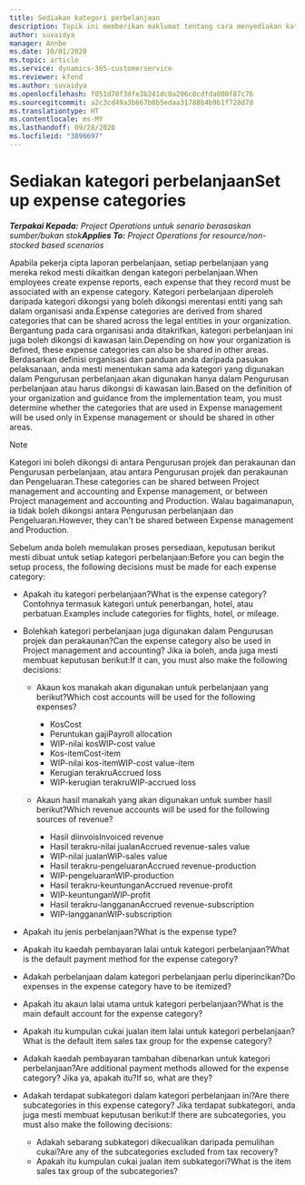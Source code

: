 ```yaml
---
title: Sediakan kategori perbelanjaan
description: Topik ini memberikan maklumat tentang cara menyediakan kategori perbelanjaan dan kategori dikongsi untuk laporan perbelanjaan.
author: suvaidya
manager: Annbe
ms.date: 10/01/2020
ms.topic: article
ms.service: dynamics-365-customerservice
ms.reviewer: kfend
ms.author: suvaidya
ms.openlocfilehash: f051d70f3dfe3b241dc0a206c0cdfda000f87c76
ms.sourcegitcommit: a2c3cd49a3b667b8b5edaa31788b4b9b1f728d78
ms.translationtype: HT
ms.contentlocale: ms-MY
ms.lasthandoff: 09/28/2020
ms.locfileid: "3896697"
---
```

# <a name="set-up-expense-categories"></a><span data-ttu-id="762a4-103">Sediakan kategori perbelanjaan</span><span class="sxs-lookup"><span data-stu-id="762a4-103">Set up expense categories</span></span>

<span data-ttu-id="762a4-104">_**Terpakai Kepada:** Project Operations untuk senario berasaskan sumber/bukan stok_</span><span class="sxs-lookup"><span data-stu-id="762a4-104">_**Applies To:** Project Operations for resource/non-stocked based scenarios_</span></span>

<span data-ttu-id="762a4-105">Apabila pekerja cipta laporan perbelanjaan, setiap perbelanjaan yang mereka rekod mesti dikaitkan dengan kategori perbelanjaan.</span><span class="sxs-lookup"><span data-stu-id="762a4-105">When employees create expense reports, each expense that they record must be associated with an expense category.</span></span> <span data-ttu-id="762a4-106">Kategori perbelanjaan diperoleh daripada kategori dikongsi yang boleh dikongsi merentasi entiti yang sah dalam organisasi anda.</span><span class="sxs-lookup"><span data-stu-id="762a4-106">Expense categories are derived from shared categories that can be shared across the legal entities in your organization.</span></span> <span data-ttu-id="762a4-107">Bergantung pada cara organisasi anda ditakrifkan, kategori perbelanjaan ini juga boleh dikongsi di kawasan lain.</span><span class="sxs-lookup"><span data-stu-id="762a4-107">Depending on how your organization is defined, these expense categories can also be shared in other areas.</span></span> <span data-ttu-id="762a4-108">Berdasarkan definisi organisasi dan panduan anda daripada pasukan pelaksanaan, anda mesti menentukan sama ada kategori yang digunakan dalam Pengurusan perbelanjaan akan digunakan hanya dalam Pengurusan perbelanjaan atau harus dikongsi di kawasan lain.</span><span class="sxs-lookup"><span data-stu-id="762a4-108">Based on the definition of your organization and guidance from the implementation team, you must determine whether the categories that are used in Expense management will be used only in Expense management or should be shared in other areas.</span></span>

> [!NOTE]
> <span data-ttu-id="762a4-109">Kategori ini boleh dikongsi di antara Pengurusan projek dan perakaunan dan Pengurusan perbelanjaan, atau antara Pengurusan projek dan perakaunan dan Pengeluaran.</span><span class="sxs-lookup"><span data-stu-id="762a4-109">These categories can be shared between Project management and accounting and Expense management, or between Project management and accounting and Production.</span></span> <span data-ttu-id="762a4-110">Walau bagaimanapun, ia tidak boleh dikongsi antara Pengurusan perbelanjaan dan Pengeluaran.</span><span class="sxs-lookup"><span data-stu-id="762a4-110">However, they can't be shared between Expense management and Production.</span></span>

<span data-ttu-id="762a4-111">Sebelum anda boleh memulakan proses persediaan, keputusan berikut mesti dibuat untuk setiap kategori perbelanjaan:</span><span class="sxs-lookup"><span data-stu-id="762a4-111">Before you can begin the setup process, the following decisions must be made for each expense category:</span></span>

- <span data-ttu-id="762a4-112">Apakah itu kategori perbelanjaan?</span><span class="sxs-lookup"><span data-stu-id="762a4-112">What is the expense category?</span></span> <span data-ttu-id="762a4-113">Contohnya termasuk kategori untuk penerbangan, hotel, atau perbatuan.</span><span class="sxs-lookup"><span data-stu-id="762a4-113">Examples include categories for flights, hotel, or mileage.</span></span>
- <span data-ttu-id="762a4-114">Bolehkah kategori perbelanjaan juga digunakan dalam Pengurusan projek dan perakaunan?</span><span class="sxs-lookup"><span data-stu-id="762a4-114">Can the expense category also be used in Project management and accounting?</span></span> <span data-ttu-id="762a4-115">Jika ia boleh, anda juga mesti membuat keputusan berikut:</span><span class="sxs-lookup"><span data-stu-id="762a4-115">If it can, you must also make the following decisions:</span></span>

    - <span data-ttu-id="762a4-116">Akaun kos manakah akan digunakan untuk perbelanjaan yang berikut?</span><span class="sxs-lookup"><span data-stu-id="762a4-116">Which cost accounts will be used for the following expenses?</span></span>

        - <span data-ttu-id="762a4-117">Kos</span><span class="sxs-lookup"><span data-stu-id="762a4-117">Cost</span></span>
        - <span data-ttu-id="762a4-118">Peruntukan gaji</span><span class="sxs-lookup"><span data-stu-id="762a4-118">Payroll allocation</span></span>
        - <span data-ttu-id="762a4-119">WIP-nilai kos</span><span class="sxs-lookup"><span data-stu-id="762a4-119">WIP-cost value</span></span>
        - <span data-ttu-id="762a4-120">Kos-item</span><span class="sxs-lookup"><span data-stu-id="762a4-120">Cost-item</span></span>
        - <span data-ttu-id="762a4-121">WIP-nilai kos-item</span><span class="sxs-lookup"><span data-stu-id="762a4-121">WIP-cost value-item</span></span>
        - <span data-ttu-id="762a4-122">Kerugian terakru</span><span class="sxs-lookup"><span data-stu-id="762a4-122">Accrued loss</span></span>
        - <span data-ttu-id="762a4-123">WIP-kerugian terakru</span><span class="sxs-lookup"><span data-stu-id="762a4-123">WIP-accrued loss</span></span>

    - <span data-ttu-id="762a4-124">Akaun hasil manakah yang akan digunakan untuk sumber hasil berikut?</span><span class="sxs-lookup"><span data-stu-id="762a4-124">Which revenue accounts will be used for the following sources of revenue?</span></span>

        - <span data-ttu-id="762a4-125">Hasil diinvois</span><span class="sxs-lookup"><span data-stu-id="762a4-125">Invoiced revenue</span></span>
        - <span data-ttu-id="762a4-126">Hasil terakru-nilai jualan</span><span class="sxs-lookup"><span data-stu-id="762a4-126">Accrued revenue-sales value</span></span>
        - <span data-ttu-id="762a4-127">WIP-nilai jualan</span><span class="sxs-lookup"><span data-stu-id="762a4-127">WIP-sales value</span></span>
        - <span data-ttu-id="762a4-128">Hasil terakru-pengeluaran</span><span class="sxs-lookup"><span data-stu-id="762a4-128">Accrued revenue-production</span></span>
        - <span data-ttu-id="762a4-129">WIP-pengeluaran</span><span class="sxs-lookup"><span data-stu-id="762a4-129">WIP-production</span></span>
        - <span data-ttu-id="762a4-130">Hasil terakru-keuntungan</span><span class="sxs-lookup"><span data-stu-id="762a4-130">Accrued revenue-profit</span></span>
        - <span data-ttu-id="762a4-131">WIP-keuntungan</span><span class="sxs-lookup"><span data-stu-id="762a4-131">WIP-profit</span></span>
        - <span data-ttu-id="762a4-132">Hasil terakru-langganan</span><span class="sxs-lookup"><span data-stu-id="762a4-132">Accrued revenue-subscription</span></span>
        - <span data-ttu-id="762a4-133">WIP-langganan</span><span class="sxs-lookup"><span data-stu-id="762a4-133">WIP-subscription</span></span>

- <span data-ttu-id="762a4-134">Apakah itu jenis perbelanjaan?</span><span class="sxs-lookup"><span data-stu-id="762a4-134">What is the expense type?</span></span>
- <span data-ttu-id="762a4-135">Apakah itu kaedah pembayaran lalai untuk kategori perbelanjaan?</span><span class="sxs-lookup"><span data-stu-id="762a4-135">What is the default payment method for the expense category?</span></span>
- <span data-ttu-id="762a4-136">Adakah perbelanjaan dalam kategori perbelanjaan perlu diperincikan?</span><span class="sxs-lookup"><span data-stu-id="762a4-136">Do expenses in the expense category have to be itemized?</span></span>
- <span data-ttu-id="762a4-137">Apakah itu akaun lalai utama untuk kategori perbelanjaan?</span><span class="sxs-lookup"><span data-stu-id="762a4-137">What is the main default account for the expense category?</span></span>
- <span data-ttu-id="762a4-138">Apakah itu kumpulan cukai jualan item lalai untuk kategori perbelanjaan?</span><span class="sxs-lookup"><span data-stu-id="762a4-138">What is the default item sales tax group for the expense category?</span></span>
- <span data-ttu-id="762a4-139">Adakah kaedah pembayaran tambahan dibenarkan untuk kategori perbelanjaan?</span><span class="sxs-lookup"><span data-stu-id="762a4-139">Are additional payment methods allowed for the expense category?</span></span> <span data-ttu-id="762a4-140">Jika ya, apakah itu?</span><span class="sxs-lookup"><span data-stu-id="762a4-140">If so, what are they?</span></span>
- <span data-ttu-id="762a4-141">Adakah terdapat subkategori dalam kategori perbelanjaan ini?</span><span class="sxs-lookup"><span data-stu-id="762a4-141">Are there subcategories in this expense category?</span></span> <span data-ttu-id="762a4-142">Jika terdapat subkategori, anda juga mesti membuat keputusan berikut:</span><span class="sxs-lookup"><span data-stu-id="762a4-142">If there are subcategories, you must also make the following decisions:</span></span>

    - <span data-ttu-id="762a4-143">Adakah sebarang subkategori dikecualikan daripada pemulihan cukai?</span><span class="sxs-lookup"><span data-stu-id="762a4-143">Are any of the subcategories excluded from tax recovery?</span></span>
    - <span data-ttu-id="762a4-144">Apakah itu kumpulan cukai jualan item subkategori?</span><span class="sxs-lookup"><span data-stu-id="762a4-144">What is the item sales tax group of the subcategories?</span></span>

